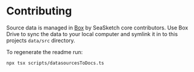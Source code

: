 # Contributing

Source data is managed in [Box](https://app.box.com/folder/123936739032) by SeaSketch core contributors. Use Box Drive to sync the data to your local computer and symlink it in to this projects `data/src` directory.

To regenerate the readme run:

```bash
npx tsx scripts/datasourcesToDocs.ts
```
